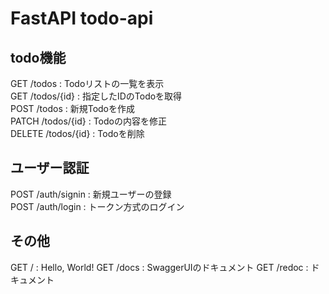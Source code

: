 # FastAPI todo-api

## todo機能
GET /todos : Todoリストの一覧を表示  
GET /todos/{id} : 指定したIDのTodoを取得  
POST /todos : 新規Todoを作成  
PATCH /todos/{id} : Todoの内容を修正  
DELETE /todos/{id} : Todoを削除

## ユーザー認証
POST /auth/signin : 新規ユーザーの登録  
POST /auth/login : トークン方式のログイン

## その他
GET / : Hello, World!
GET /docs : SwaggerUIのドキュメント
GET /redoc : ドキュメント
